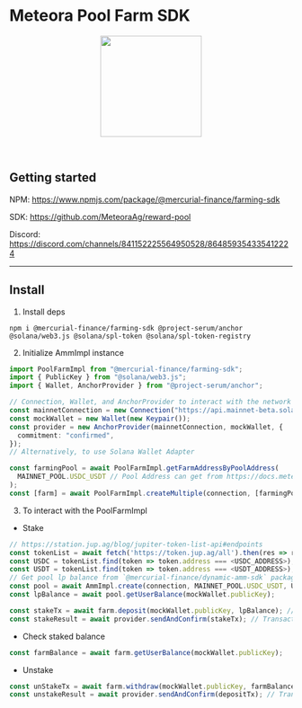 # Meteora Pool Farm SDK

<p align="center">
<img align="center" src="https://vaults.mercurial.finance/icons/logo.svg" width="180" height="180" />
</p>
<br>

## Getting started

NPM: https://www.npmjs.com/package/@mercurial-finance/farming-sdk

SDK: https://github.com/MeteoraAg/reward-pool

<!-- Docs: https://docs.mercurial.finance/mercurial-dynamic-yield-infra/ -->

Discord: https://discord.com/channels/841152225564950528/864859354335412224

<hr>

## Install

1. Install deps

```
npm i @mercurial-finance/farming-sdk @project-serum/anchor @solana/web3.js @solana/spl-token @solana/spl-token-registry
```

2. Initialize AmmImpl instance

```ts
import PoolFarmImpl from "@mercurial-finance/farming-sdk";
import { PublicKey } from "@solana/web3.js";
import { Wallet, AnchorProvider } from "@project-serum/anchor";

// Connection, Wallet, and AnchorProvider to interact with the network
const mainnetConnection = new Connection("https://api.mainnet-beta.solana.com");
const mockWallet = new Wallet(new Keypair());
const provider = new AnchorProvider(mainnetConnection, mockWallet, {
  commitment: "confirmed",
});
// Alternatively, to use Solana Wallet Adapter

const farmingPool = await PoolFarmImpl.getFarmAddressByPoolAddress(
  MAINNET_POOL.USDC_USDT // Pool Address can get from https://docs.meteora.ag/dynamic-pools-integration/dynamic-pool-api/pool-info
);
const [farm] = await PoolFarmImpl.createMultiple(connection, [farmingPool]);
```

3. To interact with the PoolFarmImpl

- Stake

```ts
// https://station.jup.ag/blog/jupiter-token-list-api#endpoints
const tokenList = await fetch('https://token.jup.ag/all').then(res => res.json());
const USDC = tokenList.find(token => token.address === <USDC_ADDRESS>);
const USDT = tokenList.find(token => token.address === <USDT_ADDRESS>);
// Get pool lp balance from `@mercurial-finance/dynamic-amm-sdk` package
const pool = await AmmImpl.create(connection, MAINNET_POOL.USDC_USDT, USDC, USDT);
const lpBalance = await pool.getUserBalance(mockWallet.publicKey);

const stakeTx = await farm.deposit(mockWallet.publicKey, lpBalance); // Web3 Transaction Object
const stakeResult = await provider.sendAndConfirm(stakeTx); // Transaction hash
```

- Check staked balance

```ts
const farmBalance = await farm.getUserBalance(mockWallet.publicKey);
```

- Unstake

```ts
const unStakeTx = await farm.withdraw(mockWallet.publicKey, farmBalance); // Web3 Transaction Object
const unstakeResult = await provider.sendAndConfirm(depositTx); // Transaction hash
```
